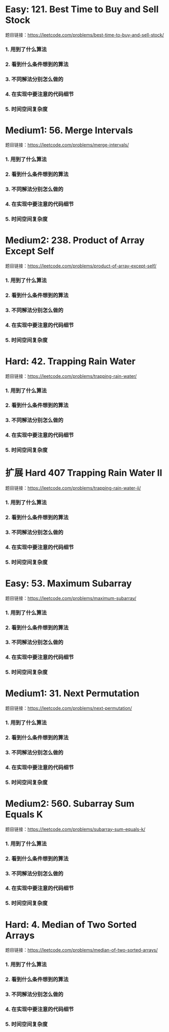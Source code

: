 # Easy: 121. Best Time to Buy and Sell Stock
题目链接：https://leetcode.com/problems/best-time-to-buy-and-sell-stock/

### 1. 用到了什么算法

### 2. 看到什么条件想到的算法

###  3. 不同解法分别怎么做的

###  4. 在实现中要注意的代码细节

###  5. 时间空间复杂度





# Medium1: 56. Merge Intervals
题目链接：https://leetcode.com/problems/merge-intervals/

### 1. 用到了什么算法

### 2. 看到什么条件想到的算法

###  3. 不同解法分别怎么做的

###  4. 在实现中要注意的代码细节

###  5. 时间空间复杂度


# Medium2: 238. Product of Array Except Self
题目链接：https://leetcode.com/problems/product-of-array-except-self/

### 1. 用到了什么算法

### 2. 看到什么条件想到的算法

###  3. 不同解法分别怎么做的

###  4. 在实现中要注意的代码细节

###  5. 时间空间复杂度

# Hard: 42. Trapping Rain Water
题目链接：https://leetcode.com/problems/trapping-rain-water/

### 1. 用到了什么算法

### 2. 看到什么条件想到的算法

###  3. 不同解法分别怎么做的

###  4. 在实现中要注意的代码细节

###  5. 时间空间复杂度


# 扩展 Hard 407 Trapping Rain Water II
题目链接：https://leetcode.com/problems/trapping-rain-water-ii/

### 1. 用到了什么算法

### 2. 看到什么条件想到的算法

###  3. 不同解法分别怎么做的

###  4. 在实现中要注意的代码细节

###  5. 时间空间复杂度


# Easy: 53. Maximum Subarray
题目链接：https://leetcode.com/problems/maximum-subarray/
### 1. 用到了什么算法

### 2. 看到什么条件想到的算法

###  3. 不同解法分别怎么做的

###  4. 在实现中要注意的代码细节

###  5. 时间空间复杂度

# Medium1: 31. Next Permutation
题目链接：https://leetcode.com/problems/next-permutation/
### 1. 用到了什么算法

### 2. 看到什么条件想到的算法

###  3. 不同解法分别怎么做的

###  4. 在实现中要注意的代码细节

###  5. 时间空间复杂度

# Medium2: 560. Subarray Sum Equals K
题目链接：https://leetcode.com/problems/subarray-sum-equals-k/
### 1. 用到了什么算法

### 2. 看到什么条件想到的算法

###  3. 不同解法分别怎么做的

###  4. 在实现中要注意的代码细节

###  5. 时间空间复杂度


# Hard: 4. Median of Two Sorted Arrays
题目链接：https://leetcode.com/problems/median-of-two-sorted-arrays/
### 1. 用到了什么算法

### 2. 看到什么条件想到的算法

###  3. 不同解法分别怎么做的

###  4. 在实现中要注意的代码细节

###  5. 时间空间复杂度

